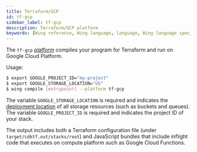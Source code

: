```yaml
---
title: Terraform/GCP
id: tf-gcp
sidebar_label: tf-gcp
description: Terraform/GCP platform
keywords: [Wing reference, Wing language, language, Wing language spec, Wing programming language, cli, terraform, tf-gcp, gcp, google cloud platform, platform]
---
```


The `tf-gcp` [platform](../02-concepts/03-platforms.md) compiles your program for Terraform and run on Google Cloud Platform.

Usage:

```sh
$ export GOOGLE_PROJECT_ID="my-project"
$ export GOOGLE_STORAGE_LOCATION="US"
$ wing compile [entrypoint] --platform tf-gcp
```

The variable `GOOGLE_STORAGE_LOCATION` is required and indicates the [deployment
location](https://cloud.google.com/storage/docs/locations) of all storage
resources (such as buckets and queues). The variable `GOOGLE_PROJECT_ID` is required and indicates
the project ID of your stack.

The output includes both a Terraform configuration file (under `target/cdktf.out/stacks/root`) and
JavaScript bundles that include inflight code that executes on compute platform such as Google Cloud Functions.

